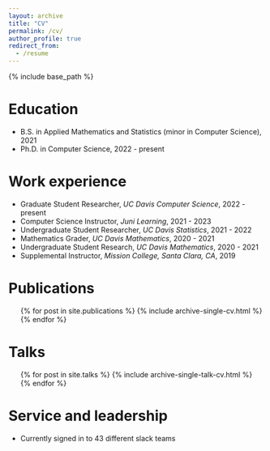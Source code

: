 ```yaml
---
layout: archive
title: "CV"
permalink: /cv/
author_profile: true
redirect_from:
  - /resume
---
```


{% include base_path %}

Education
======
* B.S. in Applied Mathematics and Statistics (minor in Computer Science), 2021
* Ph.D. in Computer Science, 2022 - present

Work experience
======
* Graduate Student Researcher, _UC Davis Computer Science_, 2022 - present
* Computer Science Instructor, _Juni Learning_, 2021 - 2023
* Undergraduate Student Researcher, _UC Davis Statistics_, 2021 - 2022
* Mathematics Grader, _UC Davis Mathematics_, 2020 - 2021
* Undergraduate Student Research, _UC Davis Mathematics_, 2020 - 2021
* Supplemental Instructor, _Mission College, Santa Clara, CA_, 2019

<!--
Skills
======
* Skill 1
* Skill 2
  * Sub-skill 2.1
  * Sub-skill 2.2
  * Sub-skill 2.3
* Skill 3
-->

Publications
======
  <ul>{% for post in site.publications %}
    {% include archive-single-cv.html %}
  {% endfor %}</ul>
  
Talks
======
  <ul>{% for post in site.talks %}
    {% include archive-single-talk-cv.html %}
  {% endfor %}</ul>

<!--
Teaching
======
  <ul>{% for post in site.teaching %}
    {% include archive-single-cv.html %}
  {% endfor %}</ul>
-->
  
Service and leadership
======
* Currently signed in to 43 different slack teams
